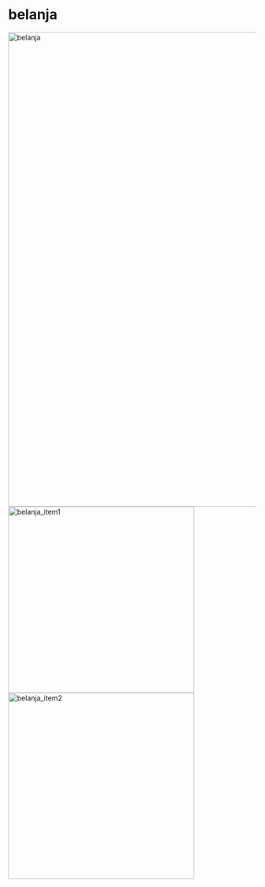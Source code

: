 # belanja

<img width="960" alt="belanja" src="https://user-images.githubusercontent.com/89894405/158509504-a629eda2-aabc-4c59-a997-98aadd02d0ec.png">
<img width="377" alt="belanja_item1" src="https://user-images.githubusercontent.com/89894405/158509514-79750334-b50c-488e-8d62-d2c3ffe5f313.png">
<img width="377" alt="belanja_item2" src="https://user-images.githubusercontent.com/89894405/158509516-3126d290-18f4-43ec-ab1e-faaea324b36b.png">